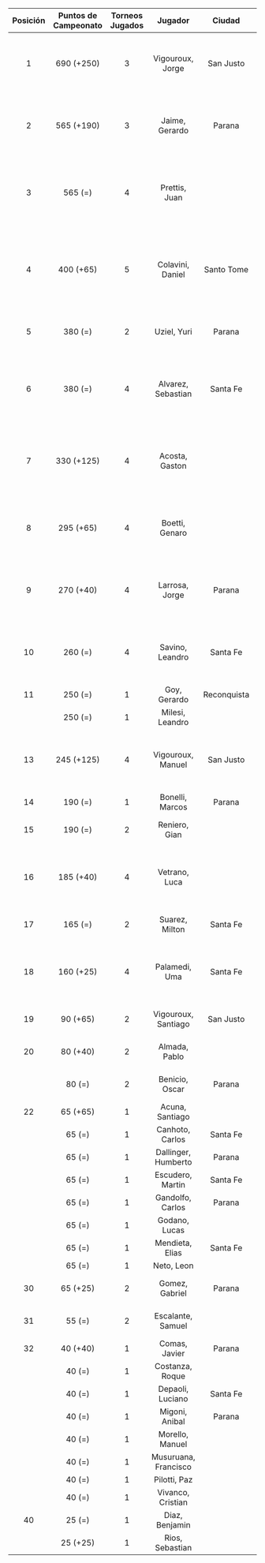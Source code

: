 |  Posición  |  Puntos de Campeonato  |  Torneos Jugados  |       Jugador        |   Ciudad    |  Afiliación  |                    Puntos sumados                     |
|:----------:|:----------------------:|:-----------------:|:--------------------:|:-----------:|:------------:|:-----------------------------------------------------:|
|     1      |       690 (+250)       |         3         |   Vigouroux, Jorge   |  San Justo  | Tiro Federal |           250 (T06) + 250 (T04) + 190 (T05)           |
|     2      |       565 (+190)       |         3         |    Jaime, Gerardo    |   Parana    |   Aspatem    |           250 (T02) + 190 (T06) + 125 (T01)           |
|     3      |        565 (=)         |         4         |    Prettis, Juan     |             |              |     250 (T03) + 125 (T04) + 125 (T02) + 65 (T01)      |
|     4      |       400 (+65)        |         5         |   Colavini, Daniel   | Santo Tome  |   Atemeli    | 190 (T01) + 65 (T03) + 65 (T06) + 40 (T05) + 40 (T02) |
|     5      |        380 (=)         |         2         |     Uziel, Yuri      |   Parana    | Tiro Federal |                 190 (T02) + 190 (T04)                 |
|     6      |        380 (=)         |         4         |  Alvarez, Sebastian  |  Santa Fe   |   Atemeli    |      125 (T01) + 125 (T03) + 65 (T04) + 65 (T02)      |
|     7      |       330 (+125)       |         4         |    Acosta, Gaston    |             |              |      125 (T05) + 125 (T06) + 40 (T02) + 40 (T04)      |
|     8      |       295 (+65)        |         4         |    Boetti, Genaro    |             |              |      125 (T04) + 65 (T05) + 65 (T06) + 40 (T03)       |
|     9      |       270 (+40)        |         4         |    Larrosa, Jorge    |   Parana    | Tiro Federal |      125 (T02) + 65 (T01) + 40 (T06) + 40 (T03)       |
|     10     |        260 (=)         |         4         |   Savino, Leandro    |  Santa Fe   |   Atemeli    |       65 (T01) + 65 (T05) + 65 (T03) + 65 (T02)       |
|     11     |        250 (=)         |         1         |     Goy, Gerardo     | Reconquista |    ATMAR     |                       250 (T01)                       |
|            |        250 (=)         |         1         |   Milesi, Leandro    |             |              |                       250 (T05)                       |
|     13     |       245 (+125)       |         4         |  Vigouroux, Manuel   |  San Justo  | Tiro Federal |      125 (T06) + 40 (T05) + 40 (T03) + 40 (T04)       |
|     14     |        190 (=)         |         1         |   Bonelli, Marcos    |   Parana    |   Aspatem    |                       190 (T03)                       |
|     15     |        190 (=)         |         2         |    Reniero, Gian     |             |              |                 125 (T05) + 65 (T03)                  |
|     16     |       185 (+40)        |         4         |    Vetrano, Luca     |             |              |       65 (T05) + 40 (T06) + 40 (T03) + 40 (T04)       |
|     17     |        165 (=)         |         2         |    Suarez, Milton    |  Santa Fe   |              |                 125 (T03) + 40 (T01)                  |
|     18     |       160 (+25)        |         4         |    Palamedi, Uma     |  Santa Fe   |   Atemeli    |       65 (T05) + 40 (T02) + 30 (T03) + 25 (T06)       |
|     19     |        90 (+65)        |         2         | Vigouroux, Santiago  |  San Justo  | Tiro Federal |                  65 (T06) + 25 (T04)                  |
|     20     |        80 (+40)        |         2         |    Almada, Pablo     |             |              |                  40 (T06) + 40 (T02)                  |
|            |         80 (=)         |         2         |    Benicio, Oscar    |   Parana    |   Aspatem    |                  40 (T02) + 40 (T04)                  |
|     22     |        65 (+65)        |         1         |   Acuna, Santiago    |             |              |                       65 (T06)                        |
|            |         65 (=)         |         1         |   Canhoto, Carlos    |  Santa Fe   |   Atemeli    |                       65 (T02)                        |
|            |         65 (=)         |         1         | Dallinger, Humberto  |   Parana    | Tiro Federal |                       65 (T04)                        |
|            |         65 (=)         |         1         |   Escudero, Martin   |  Santa Fe   |   Atemeli    |                       65 (T03)                        |
|            |         65 (=)         |         1         |   Gandolfo, Carlos   |   Parana    | Tiro Federal |                       65 (T02)                        |
|            |         65 (=)         |         1         |    Godano, Lucas     |             |              |                       65 (T01)                        |
|            |         65 (=)         |         1         |   Mendieta, Elias    |  Santa Fe   |              |                       65 (T04)                        |
|            |         65 (=)         |         1         |      Neto, Leon      |             |              |                       65 (T04)                        |
|     30     |        65 (+25)        |         2         |    Gomez, Gabriel    |   Parana    | Tiro Federal |                  40 (T02) + 25 (T06)                  |
|     31     |         55 (=)         |         2         |  Escalante, Samuel   |             |              |                  30 (T03) + 25 (T01)                  |
|     32     |        40 (+40)        |         1         |    Comas, Javier     |   Parana    |   Aspatem    |                       40 (T06)                        |
|            |         40 (=)         |         1         |   Costanza, Roque    |             |              |                       40 (T05)                        |
|            |         40 (=)         |         1         |   Depaoli, Luciano   |  Santa Fe   |   Atemeli    |                       40 (T03)                        |
|            |         40 (=)         |         1         |    Migoni, Anibal    |   Parana    |   Aspatem    |                       40 (T02)                        |
|            |         40 (=)         |         1         |   Morello, Manuel    |             |              |                       40 (T03)                        |
|            |         40 (=)         |         1         | Musuruana, Francisco |             |              |                       40 (T03)                        |
|            |         40 (=)         |         1         |     Pilotti, Paz     |             |              |                       40 (T03)                        |
|            |         40 (=)         |         1         |  Vivanco, Cristian   |             |              |                       40 (T05)                        |
|     40     |         25 (=)         |         1         |    Diaz, Benjamin    |             |              |                       25 (T04)                        |
|            |        25 (+25)        |         1         |   Rios, Sebastian    |             |              |                       25 (T06)                        |